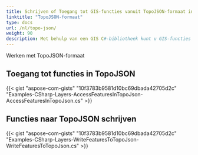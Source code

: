 ```yaml
---
title: Schrijven of Toegang tot GIS-functies vanuit TopoJSON-formaat in C#
linktitle: "TopoJSON-formaat"
type: docs
url: /nl/topo-json/
weight: 90
description: Met behulp van een GIS C#-bibliotheek kunt u GIS-functies uit het TopoJSON-formaat lezen of openen en ze erin schrijven.
---
```


Werken met TopoJSON-formaat

## **Toegang tot functies in TopoJSON**
{{< gist "aspose-com-gists" "10f3783b9581d10bc69dbada42705d2c" "Examples-CSharp-Layers-AccessFeaturesInTopoJson-AccessFeaturesInTopoJson.cs" >}}
## **Functies naar TopoJSON schrijven**
{{< gist "aspose-com-gists" "10f3783b9581d10bc69dbada42705d2c" "Examples-CSharp-Layers-WriteFeaturesToTopoJson-WriteFeaturesToTopoJson.cs" >}}
